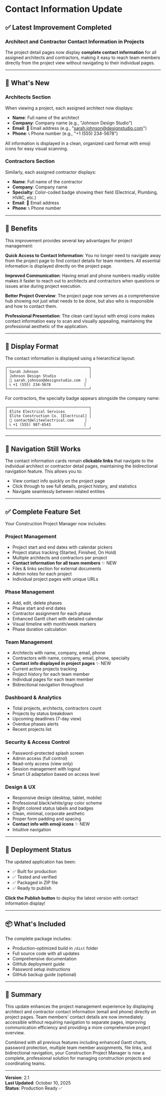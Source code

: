 # Contact Information Update

## ✅ Latest Improvement Completed

### Architect and Contractor Contact Information in Projects

The project detail pages now display **complete contact information** for all assigned architects and contractors, making it easy to reach team members directly from the project view without navigating to their individual pages.

---

## 📧 What's New

### Architects Section

When viewing a project, each assigned architect now displays:

- **Name**: Full name of the architect
- **Company**: Company name (e.g., "Johnson Design Studio")
- **Email**: 📧 Email address (e.g., "sarah.johnson@designstudio.com")
- **Phone**: 📞 Phone number (e.g., "+1 (555) 234-5678")

All information is displayed in a clean, organized card format with emoji icons for easy visual scanning.

### Contractors Section

Similarly, each assigned contractor displays:

- **Name**: Full name of the contractor
- **Company**: Company name
- **Specialty**: Color-coded badge showing their field (Electrical, Plumbing, HVAC, etc.)
- **Email**: 📧 Email address
- **Phone**: 📞 Phone number

---

## 🎯 Benefits

This improvement provides several key advantages for project management:

**Quick Access to Contact Information**: You no longer need to navigate away from the project page to find contact details for team members. All essential information is displayed directly on the project page.

**Improved Communication**: Having email and phone numbers readily visible makes it faster to reach out to architects and contractors when questions or issues arise during project execution.

**Better Project Overview**: The project page now serves as a comprehensive hub showing not just what needs to be done, but also who is responsible and how to contact them.

**Professional Presentation**: The clean card layout with emoji icons makes contact information easy to scan and visually appealing, maintaining the professional aesthetic of the application.

---

## 📱 Display Format

The contact information is displayed using a hierarchical layout:

```
┌─────────────────────────────────────┐
│ Sarah Johnson                       │
│ Johnson Design Studio               │
│ 📧 sarah.johnson@designstudio.com  │
│ 📞 +1 (555) 234-5678               │
└─────────────────────────────────────┘
```

For contractors, the specialty badge appears alongside the company name:

```
┌─────────────────────────────────────┐
│ Elite Electrical Services           │
│ Elite Construction Co. [Electrical] │
│ 📧 contact@eliteelectrical.com     │
│ 📞 +1 (555) 987-6543               │
└─────────────────────────────────────┘
```

---

## 🔄 Navigation Still Works

The contact information cards remain **clickable links** that navigate to the individual architect or contractor detail pages, maintaining the bidirectional navigation feature. This allows you to:

- View contact info quickly on the project page
- Click through to see full details, project history, and statistics
- Navigate seamlessly between related entities

---

## ✅ Complete Feature Set

Your Construction Project Manager now includes:

### Project Management
- Project start and end dates with calendar pickers
- Project status tracking (Started, Finished, On Hold)
- Multiple architects and contractors per project
- **Contact information for all team members** ✨ NEW
- Files & links section for external documents
- Admin notes for each project
- Individual project pages with unique URLs

### Phase Management
- Add, edit, delete phases
- Phase start and end dates
- Contractor assignment for each phase
- Enhanced Gantt chart with detailed calendar
- Visual timeline with month/week markers
- Phase duration calculation

### Team Management
- Architects with name, company, email, phone
- Contractors with name, company, email, phone, specialty
- **Contact info displayed in project pages** ✨ NEW
- Current active projects tracking
- Project history for each team member
- Individual pages for each team member
- Bidirectional navigation throughout

### Dashboard & Analytics
- Total projects, architects, contractors count
- Projects by status breakdown
- Upcoming deadlines (7-day view)
- Overdue phases alerts
- Recent projects list

### Security & Access Control
- Password-protected splash screen
- Admin access (full control)
- Read-only access (view only)
- Session management with logout
- Smart UI adaptation based on access level

### Design & UX
- Responsive design (desktop, tablet, mobile)
- Professional black/white/gray color scheme
- Bright colored status labels and badges
- Clean, minimal, corporate aesthetic
- Proper form padding and spacing
- **Contact info with emoji icons** ✨ NEW
- Intuitive navigation

---

## 🚀 Deployment Status

The updated application has been:

- ✅ Built for production
- ✅ Tested and verified
- ✅ Packaged in ZIP file
- ✅ Ready to publish

**Click the Publish button** to deploy the latest version with contact information display!

---

## 📦 What's Included

The complete package includes:

- Production-optimized build in `/dist` folder
- Full source code with all updates
- Comprehensive documentation
- GitHub deployment guide
- Password setup instructions
- GitHub backup guide (optional)

---

## 🎊 Summary

This update enhances the project management experience by displaying architect and contractor contact information (email and phone) directly on project pages. Team members' contact details are now immediately accessible without requiring navigation to separate pages, improving communication efficiency and providing a more comprehensive project overview.

Combined with all previous features including enhanced Gantt charts, password protection, multiple team member assignments, file links, and bidirectional navigation, your Construction Project Manager is now a complete, professional solution for managing construction projects and coordinating teams.

---

**Version**: 2.1  
**Last Updated**: October 10, 2025  
**Status**: Production Ready ✅

